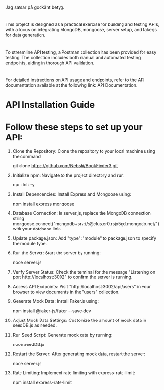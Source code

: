 # 
Jag satsar på godkänt betyg.

# 
This project is designed as a practical exercise for building and testing APIs, with a focus on integrating MongoDB, mongoose, server setup, and fakerjs for data generation.

# 
To streamline API testing, a Postman collection has been provided for easy testing. The collection includes both manual and automated testing endpoints, aiding in thorough API validation.

#
For detailed instructions on API usage and endpoints, refer to the API documentation available at the following link: API Documentation.

# API Installation Guide

# Follow these steps to set up your API:

1. Clone the Repository: Clone the repository to your local machine using the command:

   git clone <https://github.com/Nebshi/BookFinder3.git>

2. Initialize npm: Navigate to the project directory and run:

   npm init -y

3. Install Dependencies: Install Express and Mongoose using:

   npm install express mongoose


4. Database Connection: In server.js, replace the MongoDB connection string mongoose.connect("mongodb+srv://<Username>:<Password>@cluster0.rsjx5gd.mongodb.net/<DB>") with your database link.

5. Update package.json: Add "type": "module" to package.json to specify the module type.

6. Run the Server: Start the server by running:

   node server.js


7. Verify Server Status: Check the terminal for the message "Listening on port http://localhost:3002" to confirm the server is running.

8. Access API Endpoints: Visit "http://localhost:3002/api/users" in your browser to view documents in the "users" collection.

9. Generate Mock Data: Install Faker.js using:

   npm install @faker-js/faker --save-dev


10. Adjust Mock Data Settings: Customize the amount of mock data in seedDB.js as needed.

11. Run Seed Script: Generate mock data by running:

    node seedDB.js


12. Restart the Server: After generating mock data, restart the server:

    node server.js


13. Rate Limiting: Implement rate limiting with express-rate-limit:

    npm install express-rate-limit





